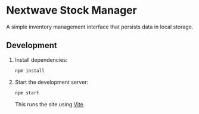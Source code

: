 # Nextwave Stock Manager

A simple inventory management interface that persists data in local storage.

## Development

1. Install dependencies:
   ```bash
   npm install
   ```
2. Start the development server:
   ```bash
   npm start
   ```
   This runs the site using [Vite](https://vitejs.dev/).
